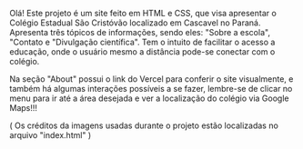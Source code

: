   Olá! Este projeto é um site feito em HTML e CSS, que visa apresentar o Colégio Estadual São Cristóvão localizado em Cascavel no Paraná. Apresenta três tópicos de informações, sendo eles: "Sobre a escola", "Contato e "Divulgação científica". Tem o intuito de facilitar o acesso a educação, onde o usuário mesmo a distância pode-se conectar com o colégio.

  Na seção "About" possui o link do Vercel para conferir o site visualmente, e também há algumas interações possíveis a se fazer, lembre-se de clicar no menu para ir até a área desejada e ver a localização do colégio via
Google Maps!!!


 ( Os créditos da imagens usadas durante o projeto estão localizadas no arquivo "index.html" )


  
